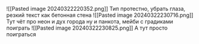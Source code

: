 ![[Pasted image 20240322220352.png]]
Тип протестно, убрать глаза, резкий текст как бетонная стена
![[Pasted image 20240322230716.png]]
Тут чёт про неон и дух города ну и панкота, мейби с градиками поиграть
![[Pasted image 20240322230825.png]]
А тут просто поиграться